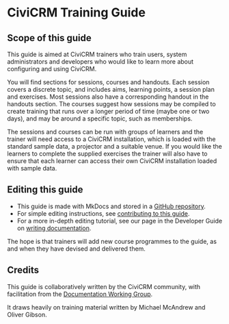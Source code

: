 # CiviCRM Training Guide

## Scope of this guide

This guide is aimed at CiviCRM trainers who train users, system administrators and developers who would like to learn more about configuring and using CiviCRM.

You will find sections for sessions, courses and handouts. Each session covers a discrete topic, and includes aims, learning points, a session plan and exercises. Most sessions also have a corresponding handout in the handouts section. The courses suggest how sessions may be compiled to create training that runs over a longer period of time (maybe one or two days), and may be around a specific topic, such as memberships.

The sessions and courses can be run with groups of learners and the trainer will need access to a CiviCRM installation, which is loaded with the standard sample data, a projector and a suitable venue. If you would like the learners to complete the supplied exercises the trainer will also have to ensure that each learner can access their own CiviCRM installation loaded with sample data.

## Editing this guide

* This guide is made with MkDocs and stored in a [GitHub repository](https://github.com/civicrm/civicrm-training-guide).
* For simple editing instructions, see [contributing to this guide](https://docs.civicrm.org/user/en/latest/the-civicrm-community/contributing-to-this-manual.md).
* For a more in-depth editing tutorial, see our page in the Developer Guide on [writing documentation](https://docs.civicrm.org/dev/en/latest/documentation).

The hope is that trainers will add new course programmes to the guide, as and when they have devised and delivered them.

## Credits

This guide is collaboratively written by the CiviCRM community, with facilitation from the [Documentation Working Group](https://civicrm.org/working-groups/documentation).

It draws heavily on training material written by Michael McAndrew and Oliver Gibson.
